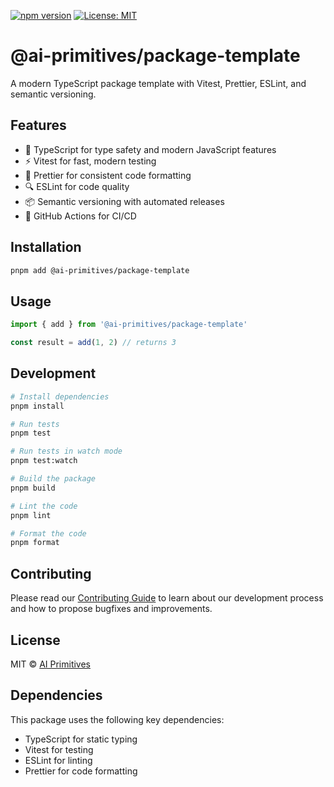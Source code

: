 [![npm version](https://badge.fury.io/js/%40ai-primitives%2Fpackage-template.svg)](https://www.npmjs.com/package/@ai-primitives/package-template)
[![License: MIT](https://img.shields.io/badge/License-MIT-yellow.svg)](https://opensource.org/licenses/MIT)

# @ai-primitives/package-template

A modern TypeScript package template with Vitest, Prettier, ESLint, and semantic versioning.

## Features

- 🚀 TypeScript for type safety and modern JavaScript features
- ⚡️ Vitest for fast, modern testing
- 🎨 Prettier for consistent code formatting
- 🔍 ESLint for code quality
- 📦 Semantic versioning with automated releases
- 🔄 GitHub Actions for CI/CD

## Installation

```bash
pnpm add @ai-primitives/package-template
```

## Usage

```typescript
import { add } from '@ai-primitives/package-template'

const result = add(1, 2) // returns 3
```

## Development

```bash
# Install dependencies
pnpm install

# Run tests
pnpm test

# Run tests in watch mode
pnpm test:watch

# Build the package
pnpm build

# Lint the code
pnpm lint

# Format the code
pnpm format
```

## Contributing

Please read our [Contributing Guide](./CONTRIBUTING.md) to learn about our development process and how to propose bugfixes and improvements.

## License

MIT © [AI Primitives](https://mdx.org.ai)

## Dependencies

This package uses the following key dependencies:

- TypeScript for static typing
- Vitest for testing
- ESLint for linting
- Prettier for code formatting
